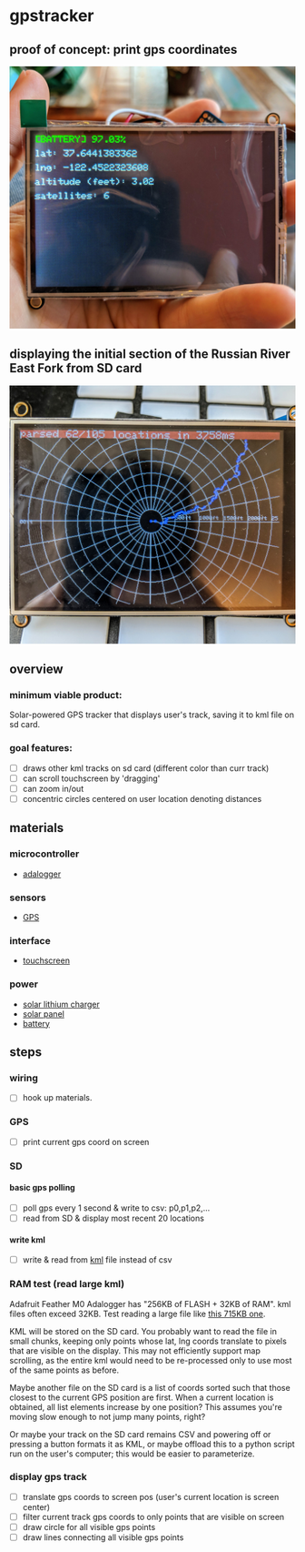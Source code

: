 # gpstracker

## proof of concept: print gps coordinates
![an image examplar](./examples/proofofconcept1.jpg)

## displaying the initial section of the Russian River East Fork from SD card
![an image examplar](./examples/proofofconcept2.jpg)

## overview

### minimum viable product:
Solar-powered GPS tracker that displays user's track, saving it to kml file on sd card.

### goal features:
- [ ] draws other kml tracks on sd card (different color than curr track)
- [ ] can scroll touchscreen by 'dragging'
- [ ] can zoom in/out
- [ ] concentric circles centered on user location denoting distances

## materials

### microcontroller
- [adalogger](https://www.adafruit.com/product/2796)
### sensors
- [GPS](https://www.adafruit.com/product/746)
### interface
- [touchscreen](https://learn.adafruit.com/adafruit-3-5-tft-featherwing/overview)
### power
- [solar lithium charger](https://www.adafruit.com/product/390)
- [solar panel](https://www.adafruit.com/product/3809)
- [battery](https://www.adafruit.com/product/2011)

## steps

### wiring
- [ ] hook up materials.

### GPS
- [ ] print current gps coord on screen

### SD

#### basic gps polling
- [ ] poll gps every 1 second & write to csv: p0,p1,p2,...
- [ ] read from SD & display most recent 20 locations

#### write kml
- [ ] write & read from [kml](./kml.md) file instead of csv

### RAM test (read large kml)
Adafruit Feather M0 Adalogger has "256KB of FLASH + 32KB of RAM". kml files often exceed 32KB. Test reading a large file like [this 715KB one](./examples/kml/costa_rica_track.kml). 

KML will be stored on the SD card. You probably want to read the file in small chunks, keeping only points whose lat, lng coords translate to pixels that are visible on the display. This may not efficiently support map scrolling, as the entire kml would need to be re-processed only to use most of the same points as before. 

Maybe another file on the SD card is a list of coords sorted such that those closest to the current GPS position are first. When a current location is obtained, all list elements increase by one position? This assumes you're moving slow enough to not jump many points, right?

Or maybe your track on the SD card remains CSV and powering off or pressing a button formats it as KML, or maybe offload this to a python script run on the user's computer; this would be easier to parameterize.

### display gps track
- [ ] translate gps coords to screen pos (user's current location is screen center)
- [ ] filter current track gps coords to only points that are visible on screen
- [ ] draw circle for all visible gps points
- [ ] draw lines connecting all visible gps points
